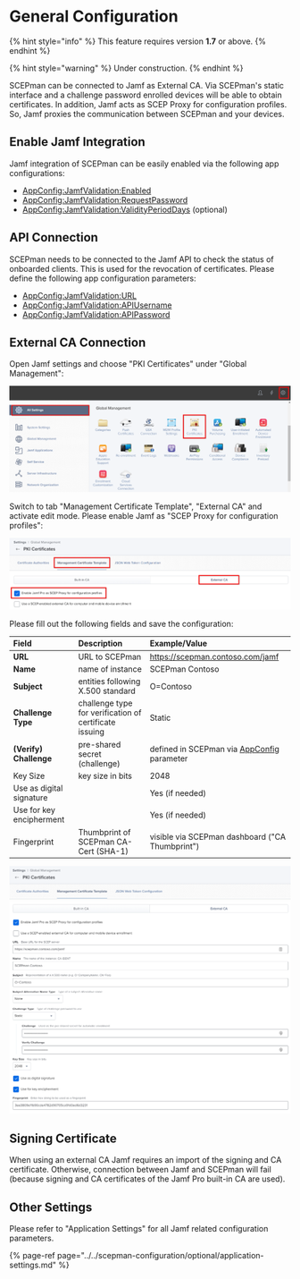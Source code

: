 # General Configuration

{% hint style="info" %}
This feature requires version **1.7** or above.
{% endhint %}

{% hint style="warning" %}
Under construction.
{% endhint %}

SCEPman can be connected to Jamf as External CA. Via SCEPman's static interface and a challenge password enrolled devices will be able to obtain certificates. In addition, Jamf acts as SCEP Proxy for configuration profiles. So, Jamf proxies the communication between SCEPman and your devices.

## Enable Jamf Integration

Jamf integration of SCEPman can be easily enabled via the following app configurations:

* [AppConfig:JamfValidation:Enabled](../../scepman-configuration/optional/application-settings.md#appconfig-jamfvalidation-enabled)
* [AppConfig:JamfValidation:RequestPassword](../../scepman-configuration/optional/application-settings.md#appconfig-jamfvalidation-requestpassword)
* [AppConfig:JamfValidation:ValidityPeriodDays](../../scepman-configuration/optional/application-settings.md#appconfig-jamfvalidation-validityperioddays) \(optional\)

## API Connection

SCEPman needs to be connected to the Jamf API to check the status of onboarded clients. This is used for the revocation of certificates. Please define the following app configuration parameters:

* [AppConfig:JamfValidation:URL](../../scepman-configuration/optional/application-settings.md#appconfig-jamfvalidation-url)
* [AppConfig:JamfValidation:APIUsername](../../scepman-configuration/optional/application-settings.md#appconfig-jamfvalidation-apiusername)
* [AppConfig:JamfValidation:APIPassword](../../scepman-configuration/optional/application-settings.md#appconfig-jamfvalidation-apipassword)

## External CA Connection

Open Jamf settings and choose "PKI Certificates" under "Global Management":

![](../../.gitbook/assets/image%20%2823%29.png)

Switch to tab "Management Certificate Template", "External CA" and activate edit mode. Please enable Jamf as "SCEP Proxy for configuration profiles":

![](../../.gitbook/assets/image%20%2826%29.png)

Please fill out the following fields and save the configuration:

| Field | Description | Example/Value |
| :--- | :--- | :--- |
| **URL** | URL to SCEPman | https://scepman.contoso.com/jamf |
| **Name** | name of instance | SCEPman Contoso |
| **Subject** | entities following X.500 standard | O=Contoso |
| **Challenge Type** | challenge type for verification of certificate issuing | Static |
| **\(Verify\) Challenge** | pre-shared secret \(challenge\) | defined in SCEPman via [AppConfig](../../scepman-configuration/optional/application-settings.md#appconfig-jamfvalidation-requestpassword) parameter |
| Key Size | key size in bits | 2048 |
| Use as digital signature |  | Yes \(if needed\) |
| Use for key encipherment |  | Yes \(if needed\) |
| Fingerprint | Thumbprint of SCEPman CA-Cert \(SHA-1\) | visible via SCEPman dashboard \("CA Thumbprint"\) |

![](../../.gitbook/assets/image%20%2827%29.png)

## Signing Certificate

When using an external CA Jamf requires an import of the signing and CA certificate. Otherwise, connection between Jamf and SCEPman will fail \(because signing and CA certificates of the Jamf Pro built-in CA are used\).

## Other Settings

Please refer to "Application Settings" for all Jamf related configuration parameters.

{% page-ref page="../../scepman-configuration/optional/application-settings.md" %}



